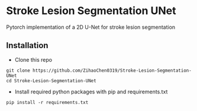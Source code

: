 # Stroke Lesion Segmentation UNet
Pytorch implementation of a 2D U-Net for stroke lesion segmentation

## Installation
* Clone this repo
```
git clone https://github.com/ZihaoChen0319/Stroke-Lesion-Segmentation-UNet
cd Stroke-Lesion-Segmentation-UNet
```
* Install required python packages with pip and requirements.txt
```
pip install -r requirements.txt
```
